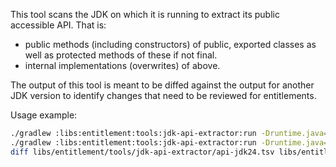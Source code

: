 This tool scans the JDK on which it is running to extract its public accessible API.
That is:
- public methods (including constructors) of public, exported classes as well as protected methods of these if not final.
- internal implementations (overwrites) of above.

The output of this tool is meant to be diffed against the output for another JDK
version to identify changes that need to be reviewed for entitlements.

Usage example:
```bash
./gradlew :libs:entitlement:tools:jdk-api-extractor:run -Druntime.java=24 --args="api-jdk24.tsv"
./gradlew :libs:entitlement:tools:jdk-api-extractor:run -Druntime.java=25 --args="api-jdk25.tsv"
diff libs/entitlement/tools/jdk-api-extractor/api-jdk24.tsv libs/entitlement/tools/jdk-api-extractor/api-jdk25.tsv
```
